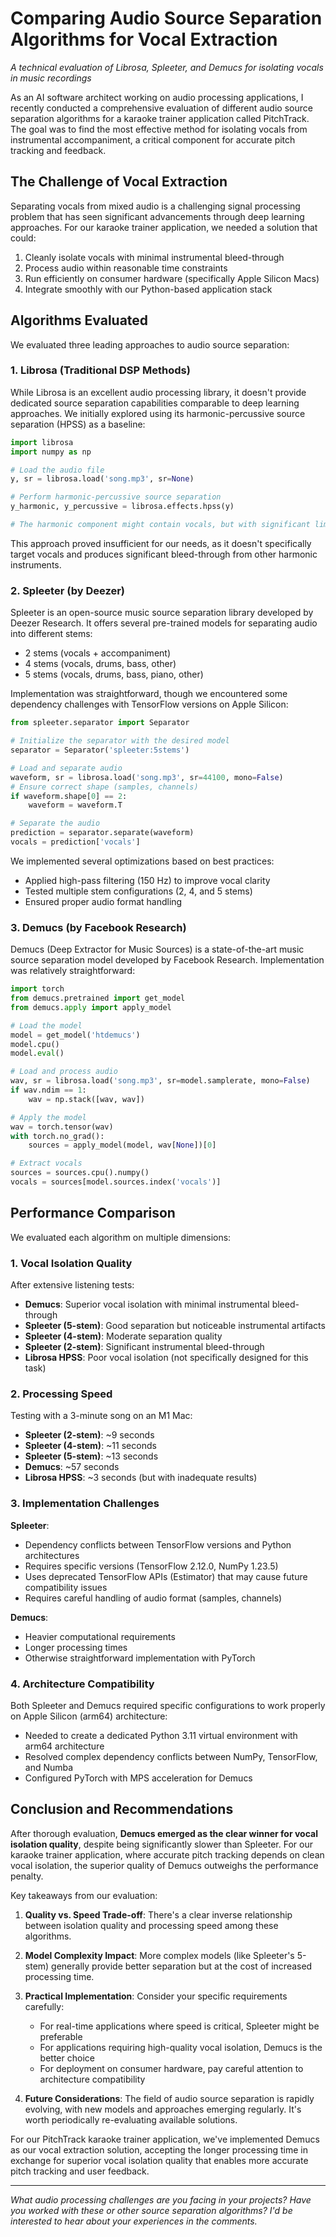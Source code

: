 # Comparing Audio Source Separation Algorithms for Vocal Extraction

*A technical evaluation of Librosa, Spleeter, and Demucs for isolating vocals in music recordings*

As an AI software architect working on audio processing applications, I recently conducted a comprehensive evaluation of different audio source separation algorithms for a karaoke trainer application called PitchTrack. The goal was to find the most effective method for isolating vocals from instrumental accompaniment, a critical component for accurate pitch tracking and feedback.

## The Challenge of Vocal Extraction

Separating vocals from mixed audio is a challenging signal processing problem that has seen significant advancements through deep learning approaches. For our karaoke trainer application, we needed a solution that could:

1. Cleanly isolate vocals with minimal instrumental bleed-through
2. Process audio within reasonable time constraints
3. Run efficiently on consumer hardware (specifically Apple Silicon Macs)
4. Integrate smoothly with our Python-based application stack

## Algorithms Evaluated

We evaluated three leading approaches to audio source separation:

### 1. Librosa (Traditional DSP Methods)

While Librosa is an excellent audio processing library, it doesn't provide dedicated source separation capabilities comparable to deep learning approaches. We initially explored using its harmonic-percussive source separation (HPSS) as a baseline:

```python
import librosa
import numpy as np

# Load the audio file
y, sr = librosa.load('song.mp3', sr=None)

# Perform harmonic-percussive source separation
y_harmonic, y_percussive = librosa.effects.hpss(y)

# The harmonic component might contain vocals, but with significant limitations
```

This approach proved insufficient for our needs, as it doesn't specifically target vocals and produces significant bleed-through from other harmonic instruments.

### 2. Spleeter (by Deezer)

Spleeter is an open-source music source separation library developed by Deezer Research. It offers several pre-trained models for separating audio into different stems:

- 2 stems (vocals + accompaniment)
- 4 stems (vocals, drums, bass, other)
- 5 stems (vocals, drums, bass, piano, other)

Implementation was straightforward, though we encountered some dependency challenges with TensorFlow versions on Apple Silicon:

```python
from spleeter.separator import Separator

# Initialize the separator with the desired model
separator = Separator('spleeter:5stems')

# Load and separate audio
waveform, sr = librosa.load('song.mp3', sr=44100, mono=False)
# Ensure correct shape (samples, channels)
if waveform.shape[0] == 2:
    waveform = waveform.T

# Separate the audio
prediction = separator.separate(waveform)
vocals = prediction['vocals']
```

We implemented several optimizations based on best practices:
- Applied high-pass filtering (150 Hz) to improve vocal clarity
- Tested multiple stem configurations (2, 4, and 5 stems)
- Ensured proper audio format handling

### 3. Demucs (by Facebook Research)

Demucs (Deep Extractor for Music Sources) is a state-of-the-art music source separation model developed by Facebook Research. Implementation was relatively straightforward:

```python
import torch
from demucs.pretrained import get_model
from demucs.apply import apply_model

# Load the model
model = get_model('htdemucs')
model.cpu()
model.eval()

# Load and process audio
wav, sr = librosa.load('song.mp3', sr=model.samplerate, mono=False)
if wav.ndim == 1:
    wav = np.stack([wav, wav])

# Apply the model
wav = torch.tensor(wav)
with torch.no_grad():
    sources = apply_model(model, wav[None])[0]

# Extract vocals
sources = sources.cpu().numpy()
vocals = sources[model.sources.index('vocals')]
```

## Performance Comparison

We evaluated each algorithm on multiple dimensions:

### 1. Vocal Isolation Quality

After extensive listening tests:

- **Demucs**: Superior vocal isolation with minimal instrumental bleed-through
- **Spleeter (5-stem)**: Good separation but noticeable instrumental artifacts
- **Spleeter (4-stem)**: Moderate separation quality
- **Spleeter (2-stem)**: Significant instrumental bleed-through
- **Librosa HPSS**: Poor vocal isolation (not specifically designed for this task)

### 2. Processing Speed

Testing with a 3-minute song on an M1 Mac:

- **Spleeter (2-stem)**: ~9 seconds
- **Spleeter (4-stem)**: ~11 seconds
- **Spleeter (5-stem)**: ~13 seconds
- **Demucs**: ~57 seconds
- **Librosa HPSS**: ~3 seconds (but with inadequate results)

### 3. Implementation Challenges

**Spleeter**:
- Dependency conflicts between TensorFlow versions and Python architectures
- Requires specific versions (TensorFlow 2.12.0, NumPy 1.23.5)
- Uses deprecated TensorFlow APIs (Estimator) that may cause future compatibility issues
- Requires careful handling of audio format (samples, channels)

**Demucs**:
- Heavier computational requirements
- Longer processing times
- Otherwise straightforward implementation with PyTorch

### 4. Architecture Compatibility

Both Spleeter and Demucs required specific configurations to work properly on Apple Silicon (arm64) architecture:

- Needed to create a dedicated Python 3.11 virtual environment with arm64 architecture
- Resolved complex dependency conflicts between NumPy, TensorFlow, and Numba
- Configured PyTorch with MPS acceleration for Demucs

## Conclusion and Recommendations

After thorough evaluation, **Demucs emerged as the clear winner for vocal isolation quality**, despite being significantly slower than Spleeter. For our karaoke trainer application, where accurate pitch tracking depends on clean vocal isolation, the superior quality of Demucs outweighs the performance penalty.

Key takeaways from our evaluation:

1. **Quality vs. Speed Trade-off**: There's a clear inverse relationship between isolation quality and processing speed among these algorithms.

2. **Model Complexity Impact**: More complex models (like Spleeter's 5-stem) generally provide better separation but at the cost of increased processing time.

3. **Practical Implementation**: Consider your specific requirements carefully:
   - For real-time applications where speed is critical, Spleeter might be preferable
   - For applications requiring high-quality vocal isolation, Demucs is the better choice
   - For deployment on consumer hardware, pay careful attention to architecture compatibility

4. **Future Considerations**: The field of audio source separation is rapidly evolving, with new models and approaches emerging regularly. It's worth periodically re-evaluating available solutions.

For our PitchTrack karaoke trainer application, we've implemented Demucs as our vocal extraction solution, accepting the longer processing time in exchange for superior vocal isolation quality that enables more accurate pitch tracking and user feedback.

---

*What audio processing challenges are you facing in your projects? Have you worked with these or other source separation algorithms? I'd be interested to hear about your experiences in the comments.*
